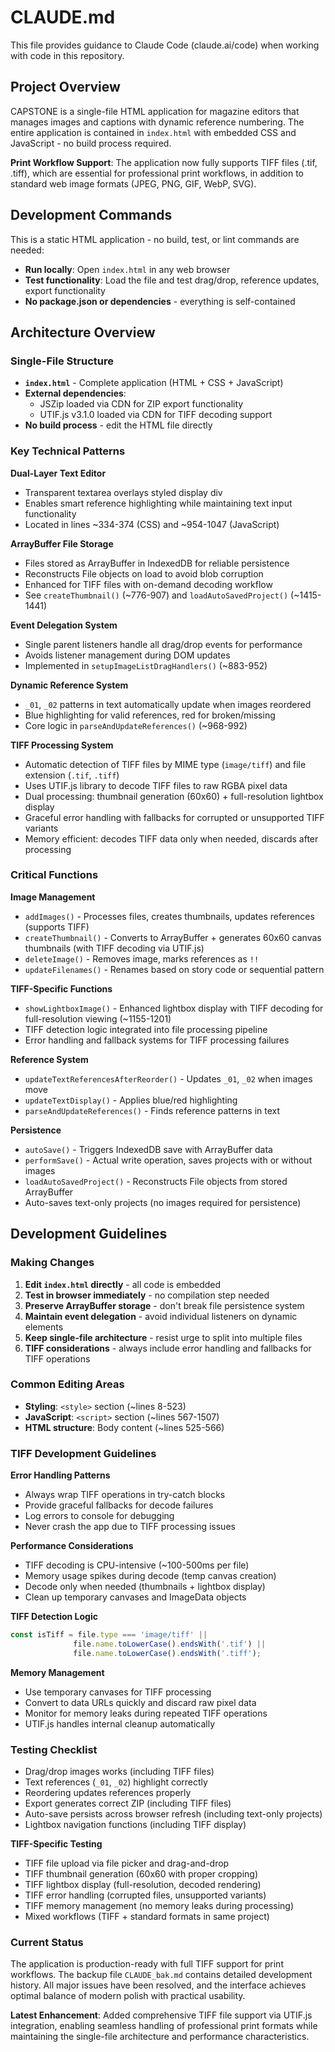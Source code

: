 # CLAUDE.md

This file provides guidance to Claude Code (claude.ai/code) when working with code in this repository.

## Project Overview

CAPSTONE is a single-file HTML application for magazine editors that manages images and captions with dynamic reference numbering. The entire application is contained in `index.html` with embedded CSS and JavaScript - no build process required.

**Print Workflow Support**: The application now fully supports TIFF files (.tif, .tiff), which are essential for professional print workflows, in addition to standard web image formats (JPEG, PNG, GIF, WebP, SVG).

## Development Commands

This is a static HTML application - no build, test, or lint commands are needed:

- **Run locally**: Open `index.html` in any web browser
- **Test functionality**: Load the file and test drag/drop, reference updates, export functionality
- **No package.json or dependencies** - everything is self-contained

## Architecture Overview

### Single-File Structure
- **`index.html`** - Complete application (HTML + CSS + JavaScript)
- **External dependencies**:
  - JSZip loaded via CDN for ZIP export functionality
  - UTIF.js v3.1.0 loaded via CDN for TIFF decoding support
- **No build process** - edit the HTML file directly

### Key Technical Patterns

**Dual-Layer Text Editor**
- Transparent textarea overlays styled display div
- Enables smart reference highlighting while maintaining text input functionality
- Located in lines ~334-374 (CSS) and ~954-1047 (JavaScript)

**ArrayBuffer File Storage**
- Files stored as ArrayBuffer in IndexedDB for reliable persistence
- Reconstructs File objects on load to avoid blob corruption
- Enhanced for TIFF files with on-demand decoding workflow
- See `createThumbnail()` (~776-907) and `loadAutoSavedProject()` (~1415-1441)

**Event Delegation System**
- Single parent listeners handle all drag/drop events for performance
- Avoids listener management during DOM updates
- Implemented in `setupImageListDragHandlers()` (~883-952)

**Dynamic Reference System**
- `_01`, `_02` patterns in text automatically update when images reordered
- Blue highlighting for valid references, red for broken/missing
- Core logic in `parseAndUpdateReferences()` (~968-992)

**TIFF Processing System**
- Automatic detection of TIFF files by MIME type (`image/tiff`) and file extension (`.tif`, `.tiff`)
- Uses UTIF.js library to decode TIFF files to raw RGBA pixel data
- Dual processing: thumbnail generation (60x60) + full-resolution lightbox display
- Graceful error handling with fallbacks for corrupted or unsupported TIFF variants
- Memory efficient: decodes TIFF data only when needed, discards after processing

### Critical Functions

**Image Management**
- `addImages()` - Processes files, creates thumbnails, updates references (supports TIFF)
- `createThumbnail()` - Converts to ArrayBuffer + generates 60x60 canvas thumbnails (with TIFF decoding via UTIF.js)
- `deleteImage()` - Removes image, marks references as `!!`
- `updateFilenames()` - Renames based on story code or sequential pattern

**TIFF-Specific Functions**
- `showLightboxImage()` - Enhanced lightbox display with TIFF decoding for full-resolution viewing (~1155-1201)
- TIFF detection logic integrated into file processing pipeline
- Error handling and fallback systems for TIFF processing failures

**Reference System**
- `updateTextReferencesAfterReorder()` - Updates `_01`, `_02` when images move
- `updateTextDisplay()` - Applies blue/red highlighting
- `parseAndUpdateReferences()` - Finds reference patterns in text

**Persistence**
- `autoSave()` - Triggers IndexedDB save with ArrayBuffer data
- `performSave()` - Actual write operation, saves projects with or without images
- `loadAutoSavedProject()` - Reconstructs File objects from stored ArrayBuffer
- Auto-saves text-only projects (no images required for persistence)

## Development Guidelines

### Making Changes
1. **Edit `index.html` directly** - all code is embedded
2. **Test in browser immediately** - no compilation step needed
3. **Preserve ArrayBuffer storage** - don't break file persistence system
4. **Maintain event delegation** - avoid individual listeners on dynamic elements
5. **Keep single-file architecture** - resist urge to split into multiple files
6. **TIFF considerations** - always include error handling and fallbacks for TIFF operations

### Common Editing Areas
- **Styling**: `<style>` section (~lines 8-523)
- **JavaScript**: `<script>` section (~lines 567-1507)
- **HTML structure**: Body content (~lines 525-566)

### TIFF Development Guidelines

**Error Handling Patterns**
- Always wrap TIFF operations in try-catch blocks
- Provide graceful fallbacks for decode failures
- Log errors to console for debugging
- Never crash the app due to TIFF processing issues

**Performance Considerations**
- TIFF decoding is CPU-intensive (~100-500ms per file)
- Memory usage spikes during decode (temp canvas creation)
- Decode only when needed (thumbnails + lightbox display)
- Clean up temporary canvases and ImageData objects

**TIFF Detection Logic**
```javascript
const isTiff = file.type === 'image/tiff' ||
              file.name.toLowerCase().endsWith('.tif') ||
              file.name.toLowerCase().endsWith('.tiff');
```

**Memory Management**
- Use temporary canvases for TIFF processing
- Convert to data URLs quickly and discard raw pixel data
- Monitor for memory leaks during repeated TIFF operations
- UTIF.js handles internal cleanup automatically

### Testing Checklist
- Drag/drop images works (including TIFF files)
- Text references (`_01`, `_02`) highlight correctly
- Reordering updates references properly
- Export generates correct ZIP (including TIFF files)
- Auto-save persists across browser refresh (including text-only projects)
- Lightbox navigation functions (including TIFF display)

**TIFF-Specific Testing**
- TIFF file upload via file picker and drag-and-drop
- TIFF thumbnail generation (60x60 with proper cropping)
- TIFF lightbox display (full-resolution, decoded rendering)
- TIFF error handling (corrupted files, unsupported variants)
- TIFF memory management (no memory leaks during processing)
- Mixed workflows (TIFF + standard formats in same project)

### Current Status
The application is production-ready with full TIFF support for print workflows. The backup file `CLAUDE_bak.md` contains detailed development history. All major issues have been resolved, and the interface achieves optimal balance of modern polish with practical usability.

**Latest Enhancement**: Added comprehensive TIFF file support via UTIF.js integration, enabling seamless handling of professional print formats while maintaining the single-file architecture and performance characteristics.